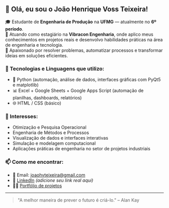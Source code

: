 ## 👋 Olá, eu sou o João Henrique Voss Teixeira!

🎓 Estudante de **Engenharia de Produção** na **UFMG** — atualmente no **6º período**.  
💼 Atuando como estagiário na **Vibracon Engenharia**, onde aplico meus conhecimentos em projetos reais e desenvolvo habilidades práticas na área de engenharia e tecnologia.  
🚀 Apaixonado por resolver problemas, automatizar processos e transformar ideias em soluções eficientes.

### 🧰 Tecnologias e Linguagens que utilizo:
- 🐍 Python (automação, análise de dados, interfaces gráficas com PyQt5 e matplotlib)
- 📊 Excel + Google Sheets + Google Apps Script (automação de planilhas, dashboards, relatórios)
- 🌐 HTML / CSS (básico)

### 🎯 Interesses:
- Otimização e Pesquisa Operacional  
- Engenharia de Métodos e Processos  
- Visualização de dados e interfaces interativas  
- Simulação e modelagem computacional  
- Aplicações práticas de engenharia no setor de projetos industriais

### 📫 Como me encontrar:
- 📧 Email: joaohvteixeira@gmail.com
- 💼 [LinkedIn](https://www.linkedin.com/in/joaohvt) *(adicione seu link real aqui)*
- 🧑‍💻 [Portfólio de projetos](https://github.com/JoaoHVT?tab=repositories)

---

> "A melhor maneira de prever o futuro é criá-lo." – Alan Kay

